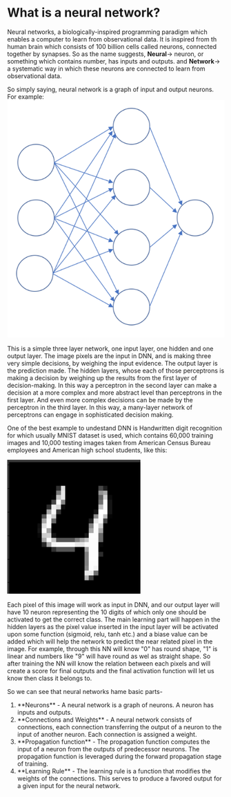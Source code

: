 # What is a neural network?

Neural networks, a biologically-inspired programming paradigm which enables a computer to learn from observational data. It is inspired from th human brain which consists of 100 billion cells called neurons, connected together by synapses. So as the name suggests, **Neural**-> neuron, or something which contains number, has inputs and outputs. and **Network**-> a systematic way in which these neurons are connected to learn from observational data.

So simply saying, neural network is a graph of input and output neurons. For example:
![](NN.png)

This is a simple three layer network, one input layer, one hidden and one output layer. The image pixels are the input in DNN, and is making three very simple decisions, by weighing the input evidence. The output layer is the prediction made. The hidden layers, whose each of those perceptrons is making a decision by weighing up the results from the first layer of decision-making. In this way a perceptron in the second layer can make a decision at a more complex and more abstract level than perceptrons in the first layer. And even more complex decisions can be made by the perceptron in the third layer. In this way, a many-layer network of perceptrons can engage in sophisticated decision making.

One of the best example to undestand DNN is Handwritten digit recognition for which usually MNIST dataset is used, which contains 60,000 training images and 10,000 testing images taken from American Census Bureau employees and American high school students, like this:

![](4.png)

Each pixel of this image will work as input in DNN, and our output layer will have 10 neuron representing the 10 digits of which only one should be activated to get the correct class. The main learning part will happen in the hidden layers as the pixel value inserted in the input layer will be activated upon some function (sigmoid, relu, tanh etc.) and a biase value can be added which will help the network to predict the near related pixel in the image. For example, through this NN will know "0" has round shape, "1" is linear and numbers like "9" will have round as wel as straight shape. So after training the NN will know the relation between each pixels and will create a score for final outputs and the final activation function will let us know then class it belongs to.


So we can see that neural networks hame basic parts-
<ol>
  <li> **Neurons** - A neural network is a graph of neurons. A neuron has inputs and outputs.</li>
  <li> **Connections and Weights** - A neural network consists of connections, each connection transferring the output of a neuron to the input of another neuron. Each connection is assigned a weight.</li>
  <li> **Propagation function** - The propagation function computes the input of a neuron from the outputs of predecessor neurons. The propagation function is leveraged during the forward propagation stage of training.</li>
  <li> **Learning Rule** - The learning rule is a function that modifies the weights of the connections. This serves to produce a favored output for a given input for the neural network.
</ol>
